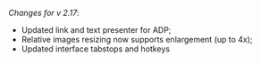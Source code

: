 _Changes for v 2.17_:
- Updated link and text presenter for ADP;
- Relative images resizing now supports enlargement (up to 4x);
- Updated interface tabstops and hotkeys
